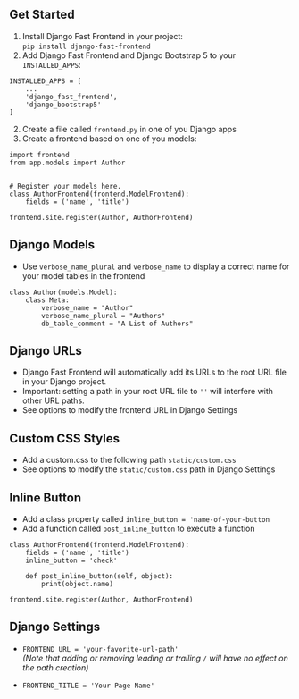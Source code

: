 ## Get Started
1. Install Django Fast Frontend in your project:  
`pip install django-fast-frontend`
2. Add Django Fast Frontend and Django Bootstrap 5 to your `INSTALLED_APPS`:
```
INSTALLED_APPS = [
    ...
    'django_fast_frontend',
    'django_bootstrap5'
]
```
2. Create a file called `frontend.py` in one of you Django apps
3. Create a frontend based on one of you models:
```
import frontend
from app.models import Author


# Register your models here.
class AuthorFrontend(frontend.ModelFrontend):
    fields = ('name', 'title')

frontend.site.register(Author, AuthorFrontend)
```

## Django Models
- Use `verbose_name_plural` and `verbose_name` to display a correct name for your model tables in the frontend
```
class Author(models.Model):
    class Meta:
        verbose_name = "Author"
        verbose_name_plural = "Authors"
        db_table_comment = "A List of Authors"
```
## Django URLs
- Django Fast Frontend will automatically add its URLs to the root URL file in your Django project.  
- Important: setting a path in your root URL file to `''` will interfere with other URL paths.
- See options to modify the frontend URL in Django Settings

## Custom CSS Styles
- Add a custom.css to the following path `static/custom.css`
- See options to modify the `static/custom.css` path in Django Settings

## Inline Button
- Add a class property called `inline_button = 'name-of-your-button`
- Add a function called `post_inline_button` to execute a function
```
class AuthorFrontend(frontend.ModelFrontend):
    fields = ('name', 'title')
    inline_button = 'check'

    def post_inline_button(self, object):
        print(object.name)

frontend.site.register(Author, AuthorFrontend)
```

## Django Settings
- `FRONTEND_URL = 'your-favorite-url-path'`  
_(Note that adding or removing leading or trailing `/` will have no effect on the path creation)_

- `FRONTEND_TITLE = 'Your Page Name'`